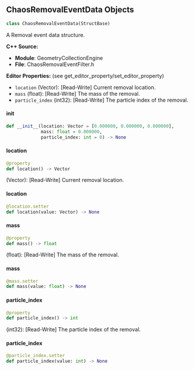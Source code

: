 ## ChaosRemovalEventData Objects

```python
class ChaosRemovalEventData(StructBase)
```

A Removal event data structure.

**C++ Source:**

- **Module**: GeometryCollectionEngine
- **File**: ChaosRemovalEventFilter.h

**Editor Properties:** (see get_editor_property/set_editor_property)

- ``location`` (Vector):  [Read-Write] Current removal location.
- ``mass`` (float):  [Read-Write] The mass of the removal.
- ``particle_index`` (int32):  [Read-Write] The particle index of the removal.

<a id="unreal.ChaosRemovalEventData.__init__"></a>

#### __init__

```python
def __init__(location: Vector = [0.000000, 0.000000, 0.000000],
             mass: float = 0.000000,
             particle_index: int = 0) -> None
```

<a id="unreal.ChaosRemovalEventData.location"></a>

#### location

```python
@property
def location() -> Vector
```

(Vector):  [Read-Write] Current removal location.

<a id="unreal.ChaosRemovalEventData.location"></a>

#### location

```python
@location.setter
def location(value: Vector) -> None
```

<a id="unreal.ChaosRemovalEventData.mass"></a>

#### mass

```python
@property
def mass() -> float
```

(float):  [Read-Write] The mass of the removal.

<a id="unreal.ChaosRemovalEventData.mass"></a>

#### mass

```python
@mass.setter
def mass(value: float) -> None
```

<a id="unreal.ChaosRemovalEventData.particle_index"></a>

#### particle_index

```python
@property
def particle_index() -> int
```

(int32):  [Read-Write] The particle index of the removal.

<a id="unreal.ChaosRemovalEventData.particle_index"></a>

#### particle_index

```python
@particle_index.setter
def particle_index(value: int) -> None
```

<a id="unreal.ChaosTrailingEventData"></a>